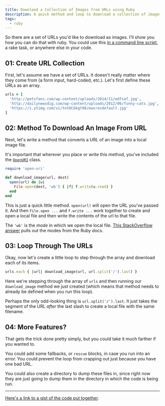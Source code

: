 ```yaml
---
title: Download a Collection of Images from URLs using Ruby
description: A quick method and loop to download a collection of images with Ruby.
tags:
  - ruby
---
```


So there are a set of URLs you'd like to download as images. I'll show you how you can do that with ruby. You could use this [in a command line script](/blog/command-line-scripts-using-ruby/), a rake task, or anywhere else in your code.

## 01: Create URL Collection

First, let's assume we have a set of URLs. It doesn't really matter where they come from (a form input, hard-coded, etc.). Let's first define these URLs as an array.

```ruby
urls = [
  'http://petsfans.com/wp-content/uploads/2014/11/edfsaf.jpg',
  'http://dailynewsdig.com/wp-content/uploads/2012/06/funny-cats.jpg',
  'https://i.ytimg.com/vi/tntOCGkgt98/maxresdefault.jpg'
]
```

## 02: Method To Download An Image From URL

Next, let's write a method that converts a URL of an image into a local image file.

It's important that wherever you place or write this method, you've included the [`OpenURI`](http://ruby-doc.org/stdlib-2.1.0/libdoc/open-uri/rdoc/OpenURI.html) class.

```ruby
require 'open-uri'

def download_image(url, dest)
  open(url) do |u|
    File.open(dest, 'wb') { |f| f.write(u.read) }
  end
end
```

This is just a quick little method. `open(url)` will open the URL you've passed it. And then `File.open ...` and `f.write ...` work together to create and open a local file and then write the contents of the url to that file.

The `'wb'` is the _mode_ in which we open the local file. [This StackOverflow answer](http://stackoverflow.com/a/3682374/2241124) pulls out the modes from the Ruby docs.

## 03: Loop Through The URLs

Okay, now let's create a little loop to step through the array and download each of its items.

```ruby
urls.each { |url| download_image(url, url.split('/').last) }
```

Here we're stepping through the array of `urls` and then running our `download_image` method we just created (which means that method needs to already be defined when you run this loop).

Perhaps the only odd-looking thing is `url.split('/').last`. It just takes the segment of the URL _after_ the last slash to create a local file with the same filename.

## 04: More Features?

That gets the trick done pretty simply, but you could take it much farther if you wanted to.

You could add some fallbacks, or `rescue` blocks, in case you run into an error. You could prevent the loop from crapping out just because you have one bad URL.

You could also create a directory to dump these files in, since right now they are just going to dump them in the directory in which the code is being run.

---

[Here's a link to a gist of the code put together](https://gist.github.com/seancdavis/0438bfdfe799d60a1365).
